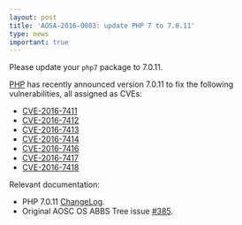 ```yaml
---
layout: post
title: 'AOSA-2016-0003: update PHP 7 to 7.0.11'
type: news
important: true
---
```


Please update your `php7` package to 7.0.11.

[PHP](https://php.net/) has recently announced version 7.0.11 to fix the following vulnerabilities, all assigned as CVEs:

- [CVE-2016-7411](https://web.nvd.nist.gov/view/vuln/detail?vulnId=CVE-2016-7411)
- [CVE-2016-7412](https://web.nvd.nist.gov/view/vuln/detail?vulnId=CVE-2016-7412)
- [CVE-2016-7413](https://web.nvd.nist.gov/view/vuln/detail?vulnId=CVE-2016-7413)
- [CVE-2016-7414](https://web.nvd.nist.gov/view/vuln/detail?vulnId=CVE-2016-7414)
- [CVE-2016-7416](https://web.nvd.nist.gov/view/vuln/detail?vulnId=CVE-2016-7416)
- [CVE-2016-7417](https://web.nvd.nist.gov/view/vuln/detail?vulnId=CVE-2016-7417)
- [CVE-2016-7418](https://web.nvd.nist.gov/view/vuln/detail?vulnId=CVE-2016-7418)

Relevant documentation:

- PHP 7.0.11 [ChangeLog](http://www.php.net/ChangeLog-7.php#7.0.11).
- Original AOSC OS ABBS Tree issue [#385](https://github.com/AOSC-Dev/aosc-os-abbs/issues/385).
